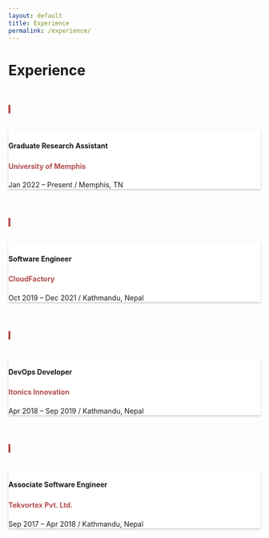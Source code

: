 ```yaml
---
layout: default
title: Experience
permalink: /experience/
---
```


<div class="row">
    <div class="col-12 col-lg-4 section-heading">
        <h1>Experience</h1>
    </div>
    <div class="col-12 col-lg-8">
        <!-- Experience-1 -->
        <div class="row experience">
            <div class="col-auto text-center flex-column d-none d-sm-flex">
                <div class="row h-50">
                    <div class="col ">&nbsp;</div>
                    <div class="col">&nbsp;</div>
                </div>
                <div class="m-2">
                    <span class="badge badge-pill border exp-fill" style="background-color: #b34c4c;">&nbsp;</span>
                </div>
                <div class="row h-50">
                    <div class="col border-right">&nbsp;</div>
                    <div class="col">&nbsp;</div>
                </div>
            </div>
            <div class="col py-2">
                <div class="card">
                    <div class="card-body">
                        <h4 class="card-title exp-title mt-0 mb-1">Graduate Research Assistant</h4>
                        <h4 class="card-title exp-company my-0">University of Memphis</h4>
                        <div class="text-muted exp-meta">Jan 2022 – Present
                            <span class="middot-divider"></span><span> / Memphis, TN</span>
                        </div>
                    </div>
                </div>
            </div>
        </div>
        <!-- Experience-2 -->
        <div class="row experience">
            <div class="col-auto text-center flex-column d-none d-sm-flex">
                <div class="row h-50">
                    <div class="col border-right">&nbsp;</div>
                    <div class="col">&nbsp;</div>
                </div>
                <div class="m-2">
                    <span class="badge badge-pill border exp-fill" style="background-color: #b34c4c;">&nbsp;</span>
                </div>
                <div class="row h-50">
                    <div class="col border-right">&nbsp;</div>
                    <div class="col">&nbsp;</div>
                </div>
            </div>
            <div class="col py-2">
                <div class="card">
                    <div class="card-body">
                        <h4 class="card-title exp-title mt-0 mb-1">Software Engineer</h4>
                        <h4 class="card-title exp-company my-0">CloudFactory</h4>
                        <div class="text-muted exp-meta">Oct 2019 – Dec 2021
                            <span class="middot-divider"></span><span>/ Kathmandu, Nepal</span>
                        </div>
                    </div>
                </div>
            </div>
        </div>
        <!-- Experience-3 -->
        <div class="row experience">
            <div class="col-auto text-center flex-column d-none d-sm-flex">
                <div class="row h-50">
                    <div class="col border-right">&nbsp;</div>
                    <div class="col">&nbsp;</div>
                </div>
                <div class="m-2">
                    <span class="badge badge-pill border exp-fill" style="background-color: #b34c4c;">&nbsp;</span>
                </div>
                <div class="row h-50">
                    <div class="col border-right">&nbsp;</div>
                    <div class="col">&nbsp;</div>
                </div>
            </div>
            <div class="col py-2">
                <div class="card">
                    <div class="card-body">
                        <h4 class="card-title exp-title mt-0 mb-1">DevOps Developer</h4>
                        <h4 class="card-title exp-company my-0">Itonics Innovation</h4>
                        <div class="text-muted exp-meta">Apr 2018 – Sep 2019
                            <span class="middot-divider"></span><span>/ Kathmandu, Nepal</span>
                        </div>
                    </div>
                </div>
            </div>
        </div>
        <!-- Experience-4 -->
        <div class="row experience">
            <div class="col-auto text-center flex-column d-none d-sm-flex">
                <div class="row h-50">
                    <div class="col border-right">&nbsp;</div>
                    <div class="col">&nbsp;</div>
                </div>
                <div class="m-2">
                    <span class="badge badge-pill border exp-fill" style="background-color: #b34c4c;">&nbsp;</span>
                </div>
                <div class="row h-50">
                    <div class="col">&nbsp;</div>
                    <div class="col">&nbsp;</div>
                </div>
            </div>
            <div class="col py-2">
                <div class="card">
                    <div class="card-body">
                        <h4 class="card-title exp-title mt-0 mb-1">Associate Software Engineer</h4>
                        <h4 class="card-title exp-company my-0">Tekvortex Pvt. Ltd.</h4>
                        <div class="text-muted exp-meta">Sep 2017 – Apr 2018
                            <span class="middot-divider"></span><span>/ Kathmandu, Nepal</span>
                        </div>
                    </div>
                </div>
            </div>
        </div>
    </div>
</div>

<style>
    .card {
        margin-bottom: 1.5rem;
        overflow: hidden;
        text-overflow: ellipsis;
        background: #fff;
        box-shadow: 0 2px 4px 0 rgba(0, 0, 0, .2);
        transition: all .2s ease-out;
    }
    h4 {
        line-height: 1.5;
    }

    .exp-company {
        color: #b34c4c;
    }

</style>